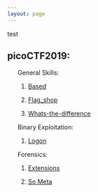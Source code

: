 ```yaml
---
layout: page
---
```

test
<section>
	<h1>picoCTF2019:</h1>
	<ul>
		<p>General Skills:
			<ol>
				<li><a href="{{ "/Based" | prepend: site.baseurl | replace: '//', '/' }}"><p>Based</p></a></li>
				<li><a href="{{ "/flag_shop" | prepend: site.baseurl | replace: '//', '/' }}"><p>Flag_shop</p></a></li>
				<li><a href="{{ "/whats-the-difference" | prepend: site.baseurl | replace: '//', '/' }}"><p>Whats-the-difference</p></a></li>
			</ol>
		</p>
		<p>Binary Exploitation: 
			<ol>
				<li><a href="{{ "/Logon" | prepend: site.baseurl | replace: '//', '/' }}"><p>Logon</p></a></li>
			</ol>
		</p>
		<p>Forensics:
			<ol>
				<li><a href="{{ "/extensions" | prepend: site.baseurl | replace: '//', '/' }}"><p>Extensions</p></a></li>
				<li><a href="{{ "/So-Meta" | prepend: site.baseurl | replace: '//', '/' }}"><p>So Meta</p></a></li>
			</ol>
		</p>
	</ul>
</section>